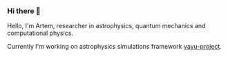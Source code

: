### Hi there 👋

Hello, I'm Artem, researcher in astrophysics, quantum mechanics and computational physics.

Currently I'm working on astrophysics simulations framework [vayu-project](https://vayu-project.ru).
